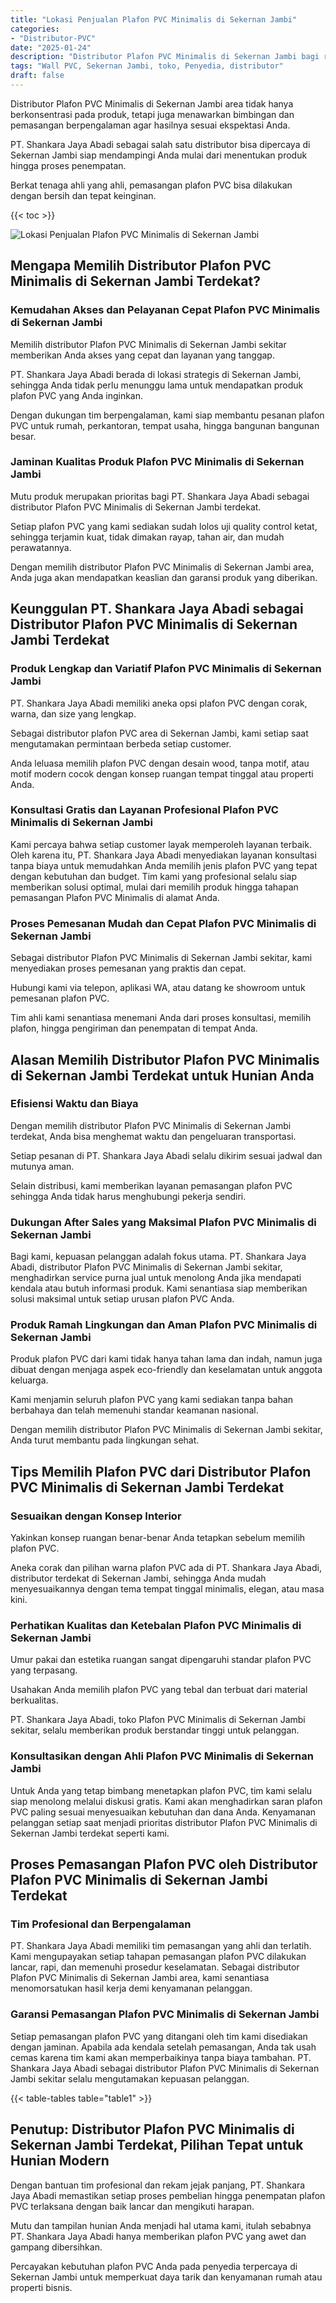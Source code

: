 ```yaml
---
title: "Lokasi Penjualan Plafon PVC Minimalis di Sekernan Jambi"
categories: 
- "Distributor-PVC"
date: "2025-01-24"
description: "Distributor Plafon PVC Minimalis di Sekernan Jambi bagi rumah, office, serta gerai. Panel berkualitas, variasi motif, variasi warna menarik, beserta jasa pemasangan oleh tim berpengalaman serta garansi resmi!|Servis distribusi Plafon PVC Minimalis di Sekernan Jambi untuk keperluan hunian, kantor, atau ritel, beserta material terbaik dan pemasangan oleh tenaga ahli profesional serta jaminan resmi.|Pilihan Plafon PVC Minimalis di Sekernan Jambi yang terbukti untuk hunian, office, serta toko, bersama produk berkualitas dan pemasangan oleh tim profesional dan jaminan resmi.|Distribusi Plafon PVC Minimalis di Sekernan Jambi bagi tempat tinggal, kantor, serta gerai, beserta produk berkualitas dan instalasi ditangani oleh teknisi profesional, dilengkapi beserta jaminan resmi.}"
tags: "Wall PVC, Sekernan Jambi, toko, Penyedia, distributor"
draft: false
---
```


Distributor Plafon PVC Minimalis di Sekernan Jambi area tidak hanya berkonsentrasi pada produk, tetapi juga menawarkan bimbingan dan pemasangan berpengalaman agar hasilnya sesuai ekspektasi Anda.

PT. Shankara Jaya Abadi sebagai salah satu distributor bisa dipercaya di Sekernan Jambi siap mendampingi Anda mulai dari menentukan produk hingga proses penempatan.

Berkat tenaga ahli yang ahli, pemasangan plafon PVC bisa dilakukan dengan bersih dan tepat keinginan.

{{< toc >}}

![Lokasi Penjualan Plafon PVC Minimalis di Sekernan Jambi](/images/Distributor-PVC/Lokasi-Penjualan-Plafon-PVC-Minimalis-di-Sekernan-Jambi.png)


## Mengapa Memilih Distributor Plafon PVC Minimalis di Sekernan Jambi Terdekat?

### Kemudahan Akses dan Pelayanan Cepat Plafon PVC Minimalis di Sekernan Jambi

Memilih distributor Plafon PVC Minimalis di Sekernan Jambi sekitar memberikan Anda akses yang cepat dan layanan yang tanggap.

PT. Shankara Jaya Abadi berada di lokasi strategis di Sekernan Jambi, sehingga Anda tidak perlu menunggu lama untuk mendapatkan produk plafon PVC yang Anda inginkan.

Dengan dukungan tim berpengalaman, kami siap membantu pesanan plafon PVC untuk rumah, perkantoran, tempat usaha, hingga bangunan bangunan besar.

### Jaminan Kualitas Produk Plafon PVC Minimalis di Sekernan Jambi

Mutu produk merupakan prioritas bagi PT. Shankara Jaya Abadi sebagai distributor Plafon PVC Minimalis di Sekernan Jambi terdekat.

Setiap plafon PVC yang kami sediakan sudah lolos uji quality control ketat, sehingga terjamin kuat, tidak dimakan rayap, tahan air, dan mudah perawatannya.

Dengan memilih distributor Plafon PVC Minimalis di Sekernan Jambi area, Anda juga akan mendapatkan keaslian dan garansi produk yang diberikan.

## Keunggulan PT. Shankara Jaya Abadi sebagai Distributor Plafon PVC Minimalis di Sekernan Jambi Terdekat

### Produk Lengkap dan Variatif Plafon PVC Minimalis di Sekernan Jambi

PT. Shankara Jaya Abadi memiliki aneka opsi plafon PVC dengan corak, warna, dan size yang lengkap.

Sebagai distributor plafon PVC area di Sekernan Jambi, kami setiap saat mengutamakan permintaan berbeda setiap customer.

Anda leluasa memilih plafon PVC dengan desain wood, tanpa motif, atau motif modern cocok dengan konsep ruangan tempat tinggal atau properti Anda.

### Konsultasi Gratis dan Layanan Profesional Plafon PVC Minimalis di Sekernan Jambi

Kami percaya bahwa setiap customer layak memperoleh layanan terbaik. Oleh karena itu, PT. Shankara Jaya Abadi menyediakan layanan konsultasi tanpa biaya untuk memudahkan Anda memilih jenis plafon PVC yang tepat dengan kebutuhan dan budget. Tim kami yang profesional selalu siap memberikan solusi optimal, mulai dari memilih produk hingga tahapan pemasangan Plafon PVC Minimalis di alamat Anda.

### Proses Pemesanan Mudah dan Cepat Plafon PVC Minimalis di Sekernan Jambi

Sebagai distributor Plafon PVC Minimalis di Sekernan Jambi sekitar, kami menyediakan proses pemesanan yang praktis dan cepat.

Hubungi kami via telepon, aplikasi WA, atau datang ke showroom untuk pemesanan plafon PVC.

Tim ahli kami senantiasa menemani Anda dari proses konsultasi, memilih plafon, hingga pengiriman dan penempatan di tempat Anda.

## Alasan Memilih Distributor Plafon PVC Minimalis di Sekernan Jambi Terdekat untuk Hunian Anda

### Efisiensi Waktu dan Biaya

Dengan memilih distributor Plafon PVC Minimalis di Sekernan Jambi terdekat, Anda bisa menghemat waktu dan pengeluaran transportasi.

Setiap pesanan di PT. Shankara Jaya Abadi selalu dikirim sesuai jadwal dan mutunya aman.

Selain distribusi, kami memberikan layanan pemasangan plafon PVC sehingga Anda tidak harus menghubungi pekerja sendiri.

### Dukungan After Sales yang Maksimal Plafon PVC Minimalis di Sekernan Jambi

Bagi kami, kepuasan pelanggan adalah fokus utama. PT. Shankara Jaya Abadi, distributor Plafon PVC Minimalis di Sekernan Jambi sekitar, menghadirkan service purna jual untuk menolong Anda jika mendapati kendala atau butuh informasi produk. Kami senantiasa siap memberikan solusi maksimal untuk setiap urusan plafon PVC Anda.

### Produk Ramah Lingkungan dan Aman Plafon PVC Minimalis di Sekernan Jambi

Produk plafon PVC dari kami tidak hanya tahan lama dan indah, namun juga dibuat dengan menjaga aspek eco-friendly dan keselamatan untuk anggota keluarga.

Kami menjamin seluruh plafon PVC yang kami sediakan tanpa bahan berbahaya dan telah memenuhi standar keamanan nasional.

Dengan memilih distributor Plafon PVC Minimalis di Sekernan Jambi sekitar, Anda turut membantu pada lingkungan sehat.

## Tips Memilih Plafon PVC dari Distributor Plafon PVC Minimalis di Sekernan Jambi Terdekat

### Sesuaikan dengan Konsep Interior

Yakinkan konsep ruangan benar-benar Anda tetapkan sebelum memilih plafon PVC.

Aneka corak dan pilihan warna plafon PVC ada di PT. Shankara Jaya Abadi, distributor terdekat di Sekernan Jambi, sehingga Anda mudah menyesuaikannya dengan tema tempat tinggal minimalis, elegan, atau masa kini.

### Perhatikan Kualitas dan Ketebalan Plafon PVC Minimalis di Sekernan Jambi

Umur pakai dan estetika ruangan sangat dipengaruhi standar plafon PVC yang terpasang.

Usahakan Anda memilih plafon PVC yang tebal dan terbuat dari material berkualitas.

PT. Shankara Jaya Abadi, toko Plafon PVC Minimalis di Sekernan Jambi sekitar, selalu memberikan produk berstandar tinggi untuk pelanggan.

### Konsultasikan dengan Ahli Plafon PVC Minimalis di Sekernan Jambi

Untuk Anda yang tetap bimbang menetapkan plafon PVC, tim kami selalu siap menolong melalui diskusi gratis. Kami akan menghadirkan saran plafon PVC paling sesuai menyesuaikan kebutuhan dan dana Anda. Kenyamanan pelanggan setiap saat menjadi prioritas distributor Plafon PVC Minimalis di Sekernan Jambi terdekat seperti kami.

## Proses Pemasangan Plafon PVC oleh Distributor Plafon PVC Minimalis di Sekernan Jambi Terdekat

### Tim Profesional dan Berpengalaman

PT. Shankara Jaya Abadi memiliki tim pemasangan yang ahli dan terlatih. Kami mengupayakan setiap tahapan pemasangan plafon PVC dilakukan lancar, rapi, dan memenuhi prosedur keselamatan. Sebagai distributor Plafon PVC Minimalis di Sekernan Jambi area, kami senantiasa menomorsatukan hasil kerja demi kenyamanan pelanggan.

### Garansi Pemasangan Plafon PVC Minimalis di Sekernan Jambi

Setiap pemasangan plafon PVC yang ditangani oleh tim kami disediakan dengan jaminan. Apabila ada kendala setelah pemasangan, Anda tak usah cemas karena tim kami akan memperbaikinya tanpa biaya tambahan. PT. Shankara Jaya Abadi sebagai distributor Plafon PVC Minimalis di Sekernan Jambi sekitar selalu mengutamakan kepuasan pelanggan.

{{< table-tables table="table1" >}}

## Penutup: Distributor Plafon PVC Minimalis di Sekernan Jambi Terdekat, Pilihan Tepat untuk Hunian Modern

Dengan bantuan tim profesional dan rekam jejak panjang, PT. Shankara Jaya Abadi memastikan setiap proses pembelian hingga penempatan plafon PVC terlaksana dengan baik lancar dan mengikuti harapan.

Mutu dan tampilan hunian Anda menjadi hal utama kami, itulah sebabnya PT. Shankara Jaya Abadi hanya memberikan plafon PVC yang awet dan gampang dibersihkan.

Percayakan kebutuhan plafon PVC Anda pada penyedia terpercaya di Sekernan Jambi untuk memperkuat daya tarik dan kenyamanan rumah atau properti bisnis.